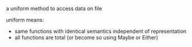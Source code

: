 a uniform method to access data on file

uniform means:
- same functions with identical semantics independent of representation
- all functions are total (or become so using Maybe or Either)
